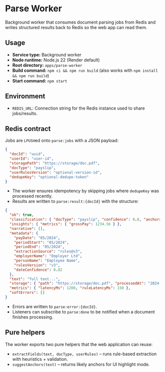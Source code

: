 # Parse Worker

Background worker that consumes document parsing jobs from Redis and writes structured results back to Redis so the web app can read them.

## Usage

- **Service type:** Background worker
- **Node runtime:** Node.js 22 (Render default)
- **Root directory:** `apps/parse-worker`
- **Build command:** `npm ci && npm run build` (also works with `npm install && npm run build`)
- **Start command:** `npm start`

## Environment

- `REDIS_URL`: Connection string for the Redis instance used to share jobs/results.

## Redis contract

Jobs are `LPUSH`ed onto `parse:jobs` with a JSON payload:

```json
{
  "docId": "uuid",
  "userId": "user-id",
  "storagePath": "https://storage/doc.pdf",
  "docType": "payslip",
  "userRulesVersion": "optional-version-id",
  "dedupeKey": "optional-dedupe-token"
}
```

- The worker ensures idempotency by skipping jobs where `dedupeKey` was processed recently.
- Results are written to `parse:result:{docId}` with the structure:

```json
{
  "ok": true,
  "classification": { "docType": "payslip", "confidence": 0.8, "anchors": ["payDate"] },
  "insights": { "metrics": { "grossPay": 1234.56 } },
  "narrative": [],
  "metadata": {
    "payDate": "05/2024",
    "periodStart": "05/2024",
    "periodEnd": "05/2024",
    "extractionSource": "rules@v3",
    "employerName": "Employer Ltd",
    "personName": "Employee Name",
    "rulesVersion": "v3",
    "dateConfidence": 0.82
  },
  "text": "full text...",
  "storage": { "path": "https://storage/doc.pdf", "processedAt": "2024-05-28T12:00:00.000Z" },
  "metrics": { "latencyMs": 1200, "ruleLatencyMs": 150 },
  "softErrors": []
}
```

- Errors are written to `parse:error:{docId}`.
- Listeners can subscribe to `parse:done` to be notified when a document finishes processing.

## Pure helpers

The worker exports two pure helpers that the web application can reuse:

- `extractFields(text, docType, userRules)` – runs rule-based extraction with heuristics + validation.
- `suggestAnchors(text)` – returns likely anchors for UI highlight mode.
